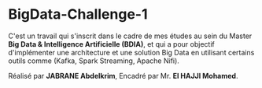 # BigData-Challenge-1

C'est un travail qui s'inscrit dans le cadre de mes études au sein du Master **Big Data & Intelligence Artificielle (BDIA)**, et qui a pour objectif d'implémenter une architecture et une solution Big Data en utilisant certains outils comme (Kafka, Spark Streaming, Apache Nifi).

Réalisé par **JABRANE Abdelkrim**,
Encadré par Mr. **El HAJJI Mohamed**.
